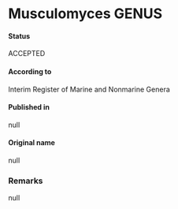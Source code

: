 # Musculomyces GENUS

#### Status
ACCEPTED

#### According to
Interim Register of Marine and Nonmarine Genera

#### Published in
null

#### Original name
null

### Remarks
null